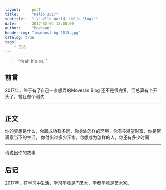 ```yaml
---
layout:     post
title:      "Hello 2017"
subtitle:   " \"Hello World, Hello Blog\""
date:       2017-02-04 12:00:00
author:     "Movesan"
header-img: "img/post-bg-2015.jpg"
catalog: true
tags:
    - 生活
---
```


> “Yeah It's on. ”


## 前言

2017年，终于有了自己一直想弄的Movesan Blog
还不是很完善，但总算有个开头了，暂且做个测试

---

## 正文

你的梦想是什么，你离成功有多远，你身处怎样的环境，你有多渴望财富，你是否满意当下的生活，
你付出过多少汗水，你想成为怎样的人，你还有多少时间

---

请说出你的故事

## 后记

2017年，在学习中生活，学习毕竟是门艺术，学者毕竟是艺术家。
